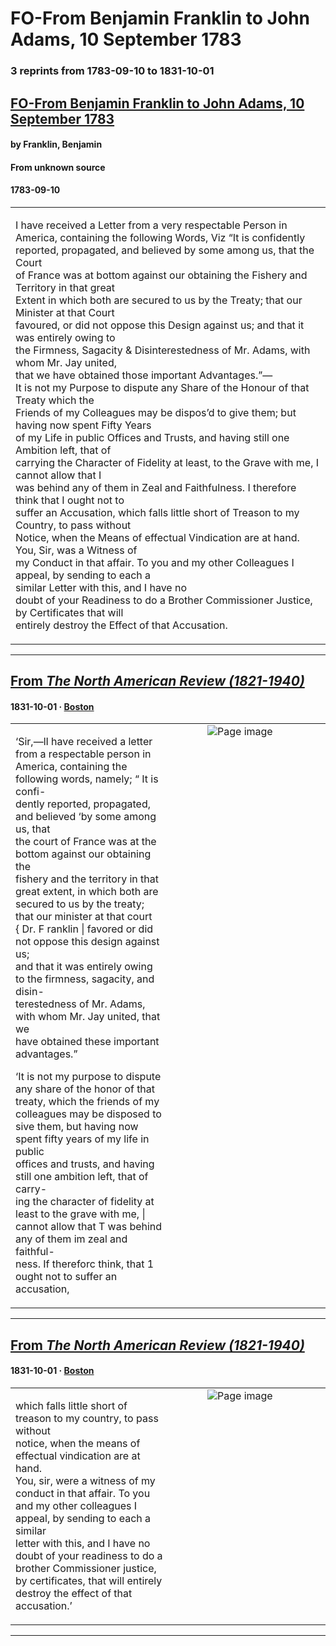 
# FO-From Benjamin Franklin to John Adams, 10 September 1783

### 3 reprints from 1783-09-10 to 1831-10-01

## [FO-From Benjamin Franklin to John Adams, 10 September 1783](https://founders.archives.gov/documents/Franklin/01-40-02-0381)

#### by Franklin, Benjamin

#### From unknown source

#### 1783-09-10

<table style="width: 100%;"><tr><td style="width: 50%">

  
  
I have received a Letter from a very respectable Person in America, containing the following Words, Viz “It is confidently reported, propagated, and believed by some among us, that the Court  
of France was at bottom against our obtaining the Fishery and Territory in that great  
Extent in which both are secured to us by the Treaty; that our Minister at that Court  
favoured, or did not oppose this Design against us; and that it was entirely owing to  
the Firmness, Sagacity &amp; Disinterestedness of Mr. Adams, with whom Mr. Jay united,  
that we have obtained those important Advantages.”—  
It is not my Purpose to dispute any Share of the Honour of that Treaty which the  
Friends of my Colleagues may be dispos’d to give them; but having now spent Fifty Years  
of my Life in public Offices and Trusts, and having still one Ambition left, that of  
carrying the Character of Fidelity at least, to the Grave with me, I cannot allow that I  
was behind any of them in Zeal and Faithfulness. I therefore think that I ought not to  
suffer an Accusation, which falls little short of Treason to my Country, to pass without  
Notice, when the Means of effectual Vindication are at hand. You, Sir, was a Witness of  
my Conduct in that affair. To you and my other Colleagues I appeal, by sending to each a  
similar Letter with this, and I have no  
doubt of your Readiness to do a Brother Commissioner Justice, by Certificates that will  
entirely destroy the Effect of that Accusation.
</td></tr></table>

---

## [From _The North American Review (1821-1940)_](https://archive.org/details/sim_north-american-review_1831-10_34_73/page/n183/mode/1up?view=theater)

#### 1831-10-01 &middot; [Boston](http://dbpedia.org/resource/Boston)

<table style="width: 100%;"><tr><td style="width: 50%">

  
  
‘Sir,—lI have received a letter from a respectable person in  
America, containing the following words, namely; “ It is confi-  
dently reported, propagated, and believed ‘by some among us, that  
the court of France was at the bottom against our obtaining the  
fishery and the territory in that great extent, in which both are  
secured to us by the treaty; that our minister at that court  
{ Dr. F ranklin | favored or did not oppose this design against us;  
and that it was entirely owing to the firmness, sagacity, and disin-  
terestedness of Mr. Adams, with whom Mr. Jay united, that we  
have obtained these important advantages.”  
  
‘It is not my purpose to dispute any share of the honor of that  
treaty, which the friends of my colleagues may be disposed to  
sive them, but having now spent fifty years of my life in public  
offices and trusts, and having still one ambition left, that of carry-  
ing the character of fidelity at least to the grave with me, |  
cannot allow that T was behind any of them im zeal and faithful-  
ness. If thereforc think, that 1 ought not to suffer an accusation,
</td><td style="width: 50%; max-height: 75%; margin: auto; display: block;">
<img alt="Page image" src="https://iiif.archive.org/iiif/sim_north-american-review_1831-10_34_73&#0036;183/pct:16.902834,58.106061,69.197031,24.488636/600,/0/default.jpg"/>
</td>
</tr></table>

---

## [From _The North American Review (1821-1940)_](https://archive.org/details/sim_north-american-review_1831-10_34_73/page/n184/mode/1up?view=theater)

#### 1831-10-01 &middot; [Boston](http://dbpedia.org/resource/Boston)

<table style="width: 100%;"><tr><td style="width: 50%">

  
  
which falls little short of treason to my country, to pass without  
notice, when the means of effectual vindication are at hand.  
You, sir, were a witness of my conduct in that affair. To you  
and my other colleagues I appeal, by sending to each a similar  
letter with this, and I have no doubt of your readiness to do a  
brother Commissioner justice, by certificates, that will entirely  
destroy the effect of that accusation.’
</td><td style="width: 50%; max-height: 75%; margin: auto; display: block;">
<img alt="Page image" src="https://iiif.archive.org/iiif/sim_north-american-review_1831-10_34_73&#0036;184/pct:10.728745,16.003788,68.522267,9.962121/600,/0/default.jpg"/>
</td>
</tr></table>

---

